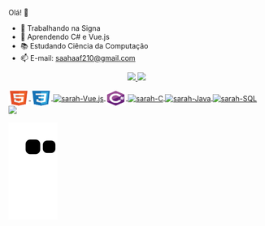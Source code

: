Olá! 👋

- 🔭 Trabalhando na Signa
- 🌱 Aprendendo C# e Vue.js
- 📚 Estudando Ciência da Computação
- 📫 E-mail: saahaaf210@gmail.com

<div align="center">
  <a href="https://github.com/albuquerquesarah">
  <img height="150em" src="https://github-readme-stats.vercel.app/api?username=albuquerquesarah&show_icons=true&theme=dracula&include_all_commits=true&count_private=true"/>
  <img height="150em" src="https://github-readme-stats.vercel.app/api/top-langs/?username=albuquerquesarah&layout=compact&langs_count=7&theme=dracula"/>
</div>
  <div style="display: inline_block"><br>
  <img align="center" alt="sarah-HTML" height="30" width="40" src="https://raw.githubusercontent.com/devicons/devicon/master/icons/html5/html5-original.svg">
  <img align="center" alt="sarah-CSS" height="30" width="40" src="https://raw.githubusercontent.com/devicons/devicon/master/icons/css3/css3-original.svg">
  <img align="center" alt="sarah-Vue.js" height="30" width="40" img src="https://cdn.jsdelivr.net/gh/devicons/devicon/icons/vuejs/vuejs-original.svg">
  <img align="center" alt="sarah-Csharp" height="30" width="40" src="https://raw.githubusercontent.com/devicons/devicon/master/icons/csharp/csharp-original.svg">
  <img align="center" alt="sarah-C" height="35" width="40" img src="https://img.icons8.com/color/48/000000/c-programming.png"/>
  <img align="center" alt="sarah-Java" height="32" width="40" img src="https://img.icons8.com/color/48/000000/java-coffee-cup-logo--v1.png"/>
  <img align="center" alt="sarah-SQL" height="32" width="40" img src="https://img.icons8.com/color/48/000000/microsoft-sql-server.png"/>
</div>

<div>
   <a href="https://www.linkedin.com/in/sarah-albuquerqueaf/" target="_blank"><img src="https://img.shields.io/badge/-LinkedIn-%230077B5?style=for-the-badge&logo=linkedin&logoColor=white" target="_blank"></a>
  
 </div>

![Snake animation](https://github.com/albuquerquesarah/albuquerquesarah/blob/output/github-contribution-grid-snake.svg)
